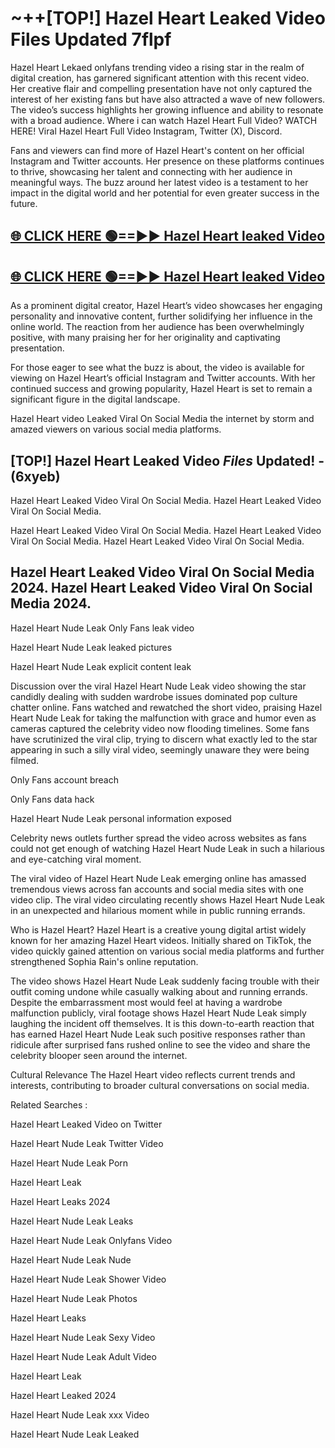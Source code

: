# ~++[TOP!] Hazel Heart Leaked Video Files Updated 7flpf

 Hazel Heart Lekaed onlyfans trending video a rising star in the realm of digital creation, has garnered significant attention with this recent video. Her creative flair and compelling presentation have not only captured the interest of her existing fans but have also attracted a wave of new followers. The video’s success highlights her growing influence and ability to resonate with a broad audience.
Where i can watch  Hazel Heart Full Video? WATCH HERE! Viral  Hazel Heart Full Video Instagram, Twitter (X), Discord.


Fans and viewers can find more of  Hazel Heart's content on her official Instagram and Twitter accounts. Her presence on these platforms continues to thrive, showcasing her talent and connecting with her audience in meaningful ways. The buzz around her latest video is a testament to her impact in the digital world and her potential for even greater success in the future.


## [🌐 CLICK HERE 🟢==►►  Hazel Heart leaked Video ](https://onlyclips.site?title=Hazel_Heart&ref=git)

## [🌐 CLICK HERE 🟢==►►  Hazel Heart leaked Video ](https://onlyclips.site?title=Hazel_Heart&ref=git)


As a prominent digital creator,  Hazel Heart’s video showcases her engaging personality and innovative content, further solidifying her influence in the online world. The reaction from her audience has been overwhelmingly positive, with many praising her for her originality and captivating presentation.

For those eager to see what the buzz is about, the video is available for viewing on  Hazel Heart’s official Instagram and Twitter accounts. With her continued success and growing popularity,  Hazel Heart is set to remain a significant figure in the digital landscape.


  Hazel Heart video Leaked Viral On Social Media the internet by storm and amazed viewers on various social media platforms.


## [TOP!]  Hazel Heart Leaked Video *Files* Updated! - (6xyeb) 

 Hazel Heart Leaked Video Viral On Social Media. Hazel Heart Leaked Video Viral On Social Media.

 Hazel Heart Leaked Video Viral On Social Media. Hazel Heart Leaked Video Viral On Social Media. Hazel Heart Leaked Video Viral On Social Media.


##  Hazel Heart Leaked Video Viral On Social Media 2024. Hazel Heart Leaked Video Viral On Social Media 2024.
 Hazel Heart Nude Leak Only Fans leak video

 Hazel Heart Nude Leak leaked pictures

 Hazel Heart Nude Leak explicit content leak

Discussion over the viral  Hazel Heart Nude Leak video showing the star candidly dealing with sudden wardrobe issues dominated pop culture chatter online. Fans watched and rewatched the short video, praising  Hazel Heart Nude Leak for taking the malfunction with grace and humor even as cameras captured the celebrity video now flooding timelines. Some fans have scrutinized the viral clip, trying to discern what exactly led to the star appearing in such a silly viral video, seemingly unaware they were being filmed.


Only Fans account breach

Only Fans data hack

 Hazel Heart Nude Leak personal information exposed

Celebrity news outlets further spread the video across websites as fans could not get enough of watching  Hazel Heart Nude Leak in such a hilarious and eye-catching viral moment.


The viral video of  Hazel Heart Nude Leak emerging online has amassed tremendous views across fan accounts and social media sites with one video clip. The viral video circulating recently shows  Hazel Heart Nude Leak in an unexpected and hilarious moment while in public running errands.


Who is  Hazel Heart?  Hazel Heart is a creative young digital artist widely known for her amazing  Hazel Heart videos. Initially shared on TikTok, the video quickly gained attention on various social media platforms and further strengthened Sophia Rain's online reputation.

The video shows  Hazel Heart Nude Leak suddenly facing trouble with their outfit coming undone while casually walking about and running errands. Despite the embarrassment most would feel at having a wardrobe malfunction publicly, viral footage shows  Hazel Heart Nude Leak simply laughing the incident off themselves. It is this down-to-earth reaction that has earned  Hazel Heart Nude Leak such positive responses rather than ridicule after surprised fans rushed online to see the video and share the celebrity blooper seen around the internet.

Cultural Relevance The  Hazel Heart video reflects current trends and interests, contributing to broader cultural conversations on social media.

Related Searches :

 Hazel Heart Leaked Video on Twitter

 Hazel Heart Nude Leak Twitter Video

 Hazel Heart Nude Leak Porn

 Hazel Heart Leak 

 Hazel Heart Leaks 2024

 Hazel Heart Nude Leak Leaks

 Hazel Heart Nude Leak Onlyfans Video

 Hazel Heart Nude Leak Nude

 Hazel Heart Nude Leak Shower Video

 Hazel Heart Nude Leak Photos

 Hazel Heart Leaks

 Hazel Heart Nude Leak Sexy Video

 Hazel Heart Nude Leak Adult Video

 Hazel Heart Leak

 Hazel Heart Leaked 2024

 Hazel Heart Nude Leak xxx Video

 Hazel Heart Nude Leak Leaked